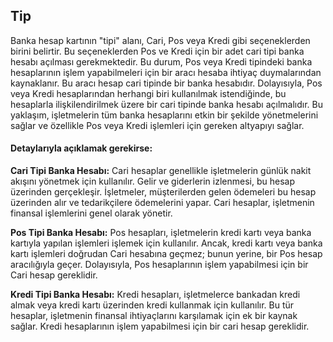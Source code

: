
## Tip

Banka hesap kartının "tipi" alanı, Cari, Pos veya Kredi gibi seçeneklerden birini belirtir. 
Bu seçeneklerden Pos ve Kredi için bir adet cari tipi banka hesabı açılması gerekmektedir.
Bu durum, Pos veya Kredi tipindeki banka hesaplarının işlem yapabilmeleri için bir aracı hesaba ihtiyaç duymalarından kaynaklanır. 
Bu aracı hesap cari tipinde bir banka hesabıdır. 
Dolayısıyla, Pos veya Kredi hesaplarından herhangi biri kullanılmak istendiğinde, bu hesaplarla ilişkilendirilmek üzere bir cari tipinde banka hesabı açılmalıdır.
Bu yaklaşım, işletmelerin tüm banka hesaplarını etkin bir şekilde yönetmelerini sağlar ve özellikle Pos veya Kredi işlemleri için gereken altyapıyı sağlar. 

#### Detaylarıyla açıklamak gerekirse:

**Cari Tipi Banka Hesabı:**
Cari hesaplar genellikle işletmelerin günlük nakit akışını yönetmek için kullanılır. 
Gelir ve giderlerin izlenmesi, bu hesap üzerinden gerçekleşir. 
İşletmeler, müşterilerden gelen ödemeleri bu hesap üzerinden alır ve tedarikçilere ödemelerini yapar. 
Cari hesaplar, işletmenin finansal işlemlerini genel olarak yönetir.

**Pos Tipi Banka Hesabı:**
Pos hesapları, işletmelerin kredi kartı veya banka kartıyla yapılan işlemleri işlemek için kullanılır. 
Ancak, kredi kartı veya banka kartı işlemleri doğrudan Cari hesabına geçmez; bunun yerine, bir Pos hesap aracılığıyla geçer. 
Dolayısıyla, Pos hesaplarının işlem yapabilmesi için bir Cari hesap gereklidir.

**Kredi Tipi Banka Hesabı:**
Kredi hesapları, işletmelerce bankadan kredi almak veya kredi kartı üzerinden kredi kullanmak için kullanılır. 
Bu tür hesaplar, işletmenin finansal ihtiyaçlarını karşılamak için ek bir kaynak sağlar. 
Kredi hesaplarının işlem yapabilmesi için bir cari hesap gereklidir.
